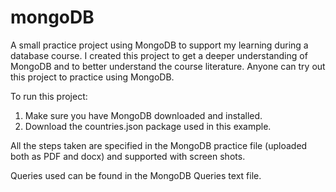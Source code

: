 # mongoDB

A small practice project using MongoDB to support my learning during a database course. I created this project to get a deeper understanding of MongoDB and to better understand the course literature. Anyone can try out this project to practice using MongoDB.

To run this project:

1. Make sure you have MongoDB downloaded and installed. 
2. Download the countries.json package used in this example. 

All the steps taken are specified in the MongoDB practice file (uploaded both as PDF and docx) and supported with screen shots. 

Queries used can be found in the MongoDB Queries text file. 

